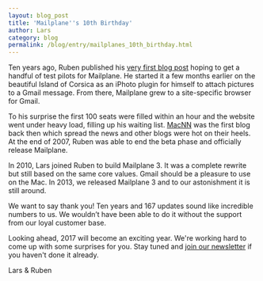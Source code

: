 ```yaml
---
layout: blog_post
title: 'Mailplane''s 10th Birthday'
author: Lars
category: blog
permalink: /blog/entry/mailplanes_10th_birthday.html
---
```


Ten years ago, Ruben published his [very first blog post](/blog/entry/would_you_like_to_become_a_mailplane_test_pilot.html) hoping to get a handful of test pilots for Mailplane. He started it a few months earlier on the beautiful Island of Corsica as an iPhoto plugin for himself to attach pictures to a Gmail message. From there, Mailplane grew to a site-specific browser for Gmail.

To his surprise the first 100 seats were filled within an hour and the website went under heavy load, filling up his waiting list. [MacNN](http://www.macnn.com) was the first blog back then which spread the news and other blogs were hot on their heels. At the end of 2007, Ruben was able to end the beta phase and officially release Mailplane.

In 2010, Lars joined Ruben to build Mailplane 3. It was a complete rewrite but still based on the same core values. Gmail should be a pleasure to use on the Mac. In 2013, we released Mailplane 3 and to our astonishment it is still around.

We want to say thank you! Ten years and 167 updates sound like incredible numbers to us. We wouldn’t have been able to do it without the support from our loyal customer base.

Looking ahead, 2017 will become an exciting year. We're working hard to come up with some surprises for you. Stay tuned and [join our newsletter](/#join_newsletter) if you haven't done it already.

Lars & Ruben